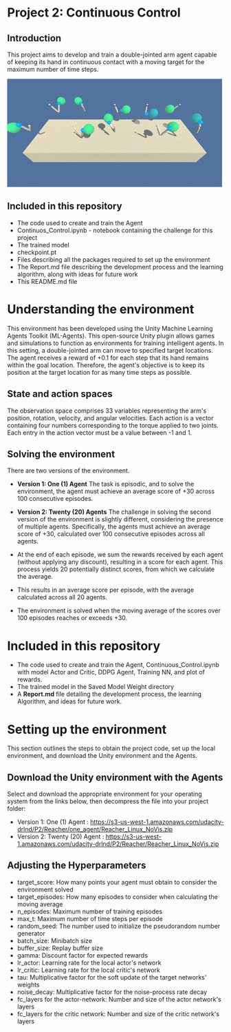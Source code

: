 # Project 2: Continuous Control

## Introduction

This project aims to develop and train a double-jointed arm agent capable of keeping its hand in continuous contact with a moving target for the maximum number of time steps.

![Environment](https://github.com/1Px-Vision/Advanced-Deep-Reinforcement-Learning-Solutions/blob/main/Project%20%20Continuous_Control/environment_illustration.gif)

## Included in this repository 

* The code used to create and train the Agent
* Continuos_Control.ipynb - notebook containing the challenge for this project
* The trained model
* checkpoint.pt
* Files describing all the packages required to set up the environment
* The Report.md file describing the development process and the learning algorithm, along with ideas for future work
* This README.md file

# Understanding the environment

This environment has been developed using the Unity Machine Learning Agents Toolkit (ML-Agents). This open-source Unity plugin allows games and simulations to function as environments for training intelligent agents. In this setting, a double-jointed arm can move to specified target locations. The agent receives a reward of +0.1 for each step that its hand remains within the goal location. Therefore, the agent's objective is to keep its position at the target location for as many time steps as possible.

## State and action spaces

The observation space comprises 33 variables representing the arm's position, rotation, velocity, and angular velocities. Each action is a vector containing four numbers corresponding to the torque applied to two joints. Each entry in the action vector must be a value between -1 and 1.

## Solving the environment

There are two versions of the environment.

* **Version 1: One (1) Agent**
  The task is episodic, and to solve the environment, the agent must achieve an average score of +30 across 100 consecutive episodes.
  
* **Version 2: Twenty (20) Agents**
   The challenge in solving the second version of the environment is slightly different, considering the presence of multiple agents. Specifically, the agents must achieve an average score of +30, calculated over 100 consecutive episodes across all agents.

* At the end of each episode, we sum the rewards received by each agent (without applying any discount), resulting in a score for each agent. This process yields 20 potentially distinct scores, from which we calculate the average.
* This results in an average score per episode, with the average calculated across all 20 agents.
* The environment is solved when the moving average of the scores over 100 episodes reaches or exceeds +30.

# Included in this repository
  
* The code used to create and train the Agent, Continuous_Control.ipynb with model Actor and Critic, DDPG Agent, Training NN, and plot of rewards.
* The trained model in the Saved Model Weight directory
* A **Report.md** file detailing the development process, the learning Algorithm, and ideas for future work.

# Setting up the environment

This section outlines the steps to obtain the project code, set up the local environment, and download the Unity environment and the Agents.

## Download the Unity environment with the Agents

Select and download the appropriate environment for your operating system from the links below, then decompress the file into your project folder:

* Version 1: One (1) Agent : https://s3-us-west-1.amazonaws.com/udacity-drlnd/P2/Reacher/one_agent/Reacher_Linux_NoVis.zip
* Version 2: Twenty (20) Agent : https://s3-us-west-1.amazonaws.com/udacity-drlnd/P2/Reacher/Reacher_Linux_NoVis.zip
 
## Adjusting the Hyperparameters

* target_score: How many points your agent must obtain to consider the environment solved
* target_episodes: How many episodes to consider when calculating the moving average
* n_episodes: Maximum number of training episodes
* max_t: Maximum number of time steps per episode
* random_seed: The number used to initialize the pseudorandom number generator
* batch_size: Minibatch size
* buffer_size: Replay buffer size
* gamma: Discount factor for expected rewards
* lr_actor: Learning rate for the local actor's network
* lr_critic: Learning rate for the local critic's network
* tau: Multiplicative factor for the soft update of the target networks' weights
* noise_decay: Multiplicative factor for the noise-process rate decay
* fc_layers for the actor-network: Number and size of the actor network's layers
* fc_layers for the critic network: Number and size of the critic network's layers


